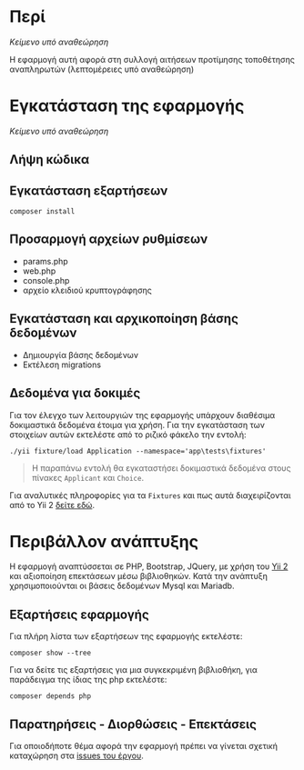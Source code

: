 
# Περί

_Κείμενο υπό αναθεώρηση_

Η εφαρμογή αυτή αφορά στη συλλογή αιτήσεων προτίμησης τοποθέτησης αναπληρωτών 
(λεπτομέρειες υπό αναθεώρηση)

# Εγκατάσταση της εφαρμογής 

_Κείμενο υπό αναθεώρηση_

## Λήψη κώδικα 

## Εγκατάσταση εξαρτήσεων 

```
composer install
```

## Προσαρμογή αρχείων ρυθμίσεων 

* params.php
* web.php
* console.php 
* αρχείο κλειδιού κρυπτογράφησης 

## Εγκατάσταση και αρχικοποίηση βάσης δεδομένων 

* Δημιουργία βάσης δεδομένων 
* Εκτέλεση migrations 

## Δεδομένα για δοκιμές 

Για τον έλεγχο των λειτουργιών της εφαρμογής υπάρχουν διαθέσιμα δοκιμαστικά 
δεδομένα έτοιμα για χρήση. Για την εγκατάσταση των στοιχείων αυτών εκτελέστε 
από το ριζικό φάκελο την εντολή:

```
./yii fixture/load Application --namespace='app\tests\fixtures'
```

> Η παραπάνω εντολή θα εγκαταστήσει δοκιμαστικά δεδομένα στους πίνακες 
`Applicant` και `Choice`.

Για αναλυτικές πληροφορίες για τα `Fixtures` και πως αυτά διαχειρίζονται 
από το Yii 2 [δείτε εδώ](http://www.yiiframework.com/doc-2.0/guide-test-fixtures.html).

# Περιβάλλον ανάπτυξης 

Η εφαρμογή αναπτύσσεται σε PHP, Bootstrap, JQuery, με χρήση του 
[Yii 2](http://www.yiiframework.com/) και αξιοποίηση επεκτάσεων μέσω βιβλιοθηκών.
Κατά την ανάπτυξη χρησιμοποιούνται οι βάσεις δεδομένων Mysql και Mariadb.

## Εξαρτήσεις εφαρμογής 

Για πλήρη λίστα των εξαρτήσεων της εφαρμογής εκτελέστε:

```
composer show --tree
```

Για να δείτε τις εξαρτήσεις για μια συγκεκριμένη βιβλιοθήκη, για παράδειγμα
της ίδιας της php εκτελέστε:

```
composer depends php
```

## Παρατηρήσεις - Διορθώσεις - Επεκτάσεις 

Για οποιοδήποτε θέμα αφορά την εφαρμογή πρέπει να γίνεται σχετική καταχώρηση στα 
[issues του έργου](https://github.com/spapad/admapp-applications-front/issues).
